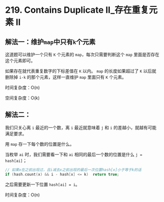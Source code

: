 # 219. Contains Duplicate II_存在重复元素 II



## 解法一：维护`map`中只有`k`个元素

这道题可以维护⼀个只有 `K` 个元素的 `map`，每次只需要判断这个 `map` ⾥⾯是否存在这个元素即可。

如果存在就代表重复数字的下标差值在 `K` 以内。 `map` 的⻓度如果超过了 `K` 以后就删除掉 `i-k` 的那个元素，这样⼀直维护 `map` ⾥⾯只有 `K` 个元素。

时间复杂度：O(n)

空间复杂度：O(k)



## 解法二：

我们只关心离 `i` 最近的一个数，离 `i` 最近就意味着 `j` 和 `i` 的差越小，就越有可能满足要求。

用 `map` 存一下每个数的位置是什么。

当枚举 `ai` 时，我们需要看一下和 `ai` 相同的最后一个数的位置是什么 `j = hash[ai]`；

```c++
// 如果x在之前出现过，且i减去x之前出现的最后一次位置hash[x]小于等于k的话
if (hash.count(x) && i - hash[x] <= k)  return true;
```

之后需要更新一下位置 `hash[ai] = i`。

时间复杂度：O(n)



